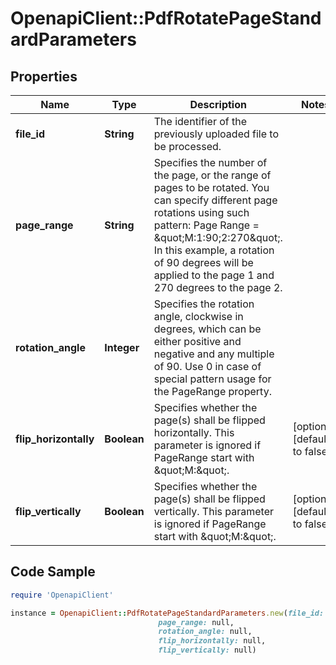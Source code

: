 # OpenapiClient::PdfRotatePageStandardParameters

## Properties

Name | Type | Description | Notes
------------ | ------------- | ------------- | -------------
**file_id** | **String** | The identifier of the previously uploaded file to be processed. | 
**page_range** | **String** | Specifies the number of the page, or the range of pages to be rotated.  You can specify different page rotations using such pattern: Page Range &#x3D; \&quot;M:1:90;2:270\&quot;. In this example, a rotation of 90 degrees will be applied to the page 1 and 270 degrees to the page 2. | 
**rotation_angle** | **Integer** | Specifies the rotation angle, clockwise in degrees, which can be either positive and negative and any multiple of 90.  Use 0 in case of special pattern usage for the PageRange property. | 
**flip_horizontally** | **Boolean** | Specifies whether the page(s) shall be flipped horizontally.  This parameter is ignored if PageRange start with \&quot;M:\&quot;. | [optional] [default to false]
**flip_vertically** | **Boolean** | Specifies whether the page(s) shall be flipped vertically.  This parameter is ignored if PageRange start with \&quot;M:\&quot;. | [optional] [default to false]

## Code Sample

```ruby
require 'OpenapiClient'

instance = OpenapiClient::PdfRotatePageStandardParameters.new(file_id: null,
                                 page_range: null,
                                 rotation_angle: null,
                                 flip_horizontally: null,
                                 flip_vertically: null)
```


